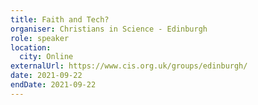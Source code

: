 ```yaml
---
title: Faith and Tech?
organiser: Christians in Science - Edinburgh
role: speaker
location:
  city: Online
externalUrl: https://www.cis.org.uk/groups/edinburgh/
date: 2021-09-22
endDate: 2021-09-22
---
```

